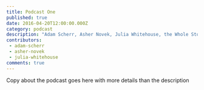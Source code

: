 ```yaml
---
title: Podcast One
published: true
date: 2016-04-20T12:00:00.000Z
category: podcast
description: "Adam Scherr, Asher Novek, Julia Whitehouse, the Whole Story, storytelling podcast"
contributors:
 - adam-scherr
 - asher-novek
 - julia-whitehouse
comments: true
---
```

Copy about the podcast goes here with more details than the description
